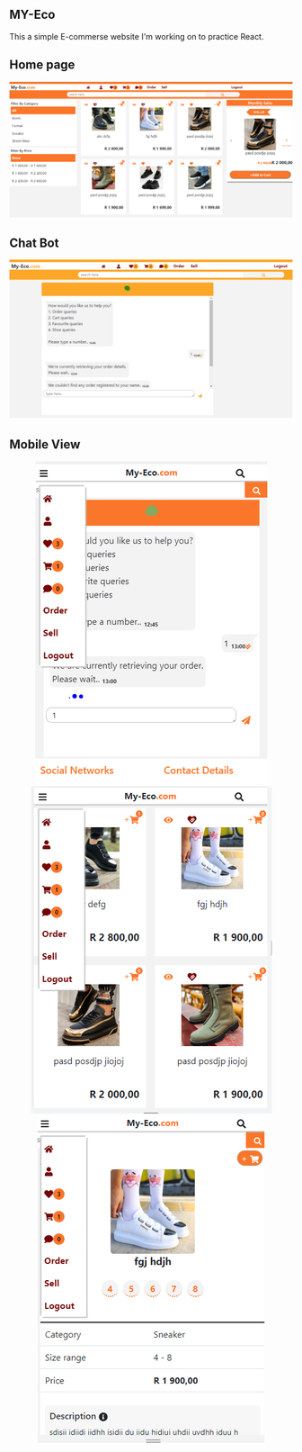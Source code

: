## MY-Eco

This a simple E-commerse website I'm working on to practice React.
<h2> Home page</h2>
<p align="center">
     <img src="https://github.com/Siyabongahenry/Project-Images/blob/main/My-Ecore/img1.png"/>
</p>
<h2>Chat Bot</h2>
<p align="center">
     <img src="https://github.com/Siyabongahenry/Project-Images/blob/main/My-Ecore/img2.png"/>
</p>
<h2>Mobile View</h2>
<p align="center">
     <img src="https://github.com/Siyabongahenry/Project-Images/blob/main/My-Ecore/img3.png"/>
     <img src="https://github.com/Siyabongahenry/Project-Images/blob/main/My-Ecore/img4.png"/>
     <img src="https://github.com/Siyabongahenry/Project-Images/blob/main/My-Ecore/img5.png"/>
</p>
